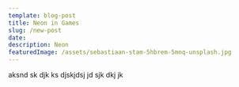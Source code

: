 ```yaml
---
template: blog-post
title: Neon in Games
slug: /new-post
date: 
description: Neon
featuredImage: /assets/sebastiaan-stam-5hbrem-5mnq-unsplash.jpg
---
```


aksnd sk djk ks djskjdsj jd sjk dkj jk
